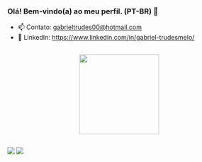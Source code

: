 ### Olá! Bem-vindo(a) ao meu perfil. (PT-BR) 👋

- 📫 Contato: gabrieltrudes00@hotmail.com
- 👔 LinkedIn: https://www.linkedin.com/in/gabriel-trudesmelo/

##

<div align="center">
  <a href="https://github.com/gabrieltrudes">
  <img height="180em" src="https://github-readme-stats.vercel.app/api/top-langs/?username=gabrieltrudes&layout=compact&langs_count=7&theme=tokyonight"/>
</div>
  
  ##
  
  <div> 
  <a href = "mailto:gabrieltrudes00@hotmail.com"><img src="https://img.shields.io/badge/Microsoft_Outlook-0078D4?style=for-the-badge&logo=microsoft-outlook&logoColor=white" target="_blank"></a>
  <a href="https://www.linkedin.com/in/gabriel-trudes-melo-79706b187/" target="_blank"><img src="https://img.shields.io/badge/-LinkedIn-%230077B5?style=for-the-badge&logo=linkedin&logoColor=white" target="_blank"></a> 
    
  </div>
